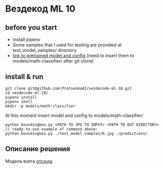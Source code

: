 # Вездекод ML 10
## before you start
* install pipenv
* Some samples that I used for testing are provided at test_model_samples/ directory
* [link to pretrained model and config](https://drive.google.com/drive/folders/13x5stOckRVmycJ4kzQX9t8HZc3jIWOEZ?usp=sharing)
  (need to insert them to models/math-classifier/ after git clone)
## install & run
```
git clone git@github.com:ProtsenkoAI/vezdecode-ml-10.git
cd vezdecode-ml-10/
pipenv install
pipenv shell
mkdir -p models/math-classifier
```
At this moment insert model and config to models/math-classifier/
```
python boundingbox.py <PATH TO JPG TO INPUT> <PATH TO OUT DIRECTORY>
// ready-to-use example of command above:
python boundingbox.py ./test_model_samples/6.jpg ./predictions/
```

## Описание решения
Модель взята [отсюда](https://github.com/divya1211/math-expression-detection)

